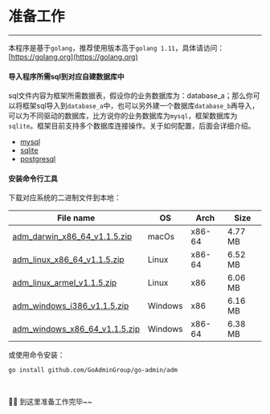 # 准备工作
---

本程序是基于```golang```，推荐使用版本高于```golang 1.11```，具体请访问：[https://golang.org](https://golang.org)

#### 导入程序所需sql到对应<strong>自建数据库</strong>中

sql文件内容为框架所需数据表，假设你的业务数据库为：database_a；那么你可以将框架sql导入到```database_a```中，也可以另外建一个数据库```database_b```再导入，可以为不同驱动的数据库，比方说你的业务数据库为```mysql```，框架数据库为```sqlite```。框架目前支持多个数据库连接操作。关于如何配置，后面会详细介绍。

- [mysql](https://raw.githubusercontent.com/GoAdminGroup/go-admin/master/data/admin.sql)
- [sqlite](https://raw.githubusercontent.com/GoAdminGroup/go-admin/master/data/admin.db)
- [postgresql](https://raw.githubusercontent.com/GoAdminGroup/go-admin/master/data/admin.pgsql)

#### 安装命令行工具

下载对应系统的二进制文件到本地：

|  File name   | OS  | Arch  | Size  |
|  ----  | ----  | ----  |----  |
| [adm_darwin_x86_64_v1.1.5.zip](http://file.go-admin.cn/go_admin/cli/v1_1_5/adm_darwin_x86_64_v1.1.5.zip)  | macOs | x86-64 | 4.77 MB
| [adm_linux_x86_64_v1.1.5.zip](http://file.go-admin.cn/go_admin/cli/v1_1_5/adm_linux_x86_64_v1.1.5.zip)  | Linux | x86-64   | 6.52 MB
| [adm_linux_armel_v1.1.5.zip](http://file.go-admin.cn/go_admin/cli/v1_1_5/adm_linux_armel_v1.1.5.zip)  | Linux | x86   | 6.06 MB
| [adm_windows_i386_v1.1.5.zip](http://file.go-admin.cn/go_admin/cli/v1_1_5/adm_windows_i386_v1.1.5.zip)  | Windows | x86  |6.16 MB
| [adm_windows_x86_64_v1.1.5.zip](http://file.go-admin.cn/go_admin/cli/v1_1_5/adm_windows_x86_64_v1.1.5.zip)  | Windows | x86-64   |6.38 MB



或使用命令安装：

```
go install github.com/GoAdminGroup/go-admin/adm
```

<br>

🍺🍺 到这里准备工作完毕~~
